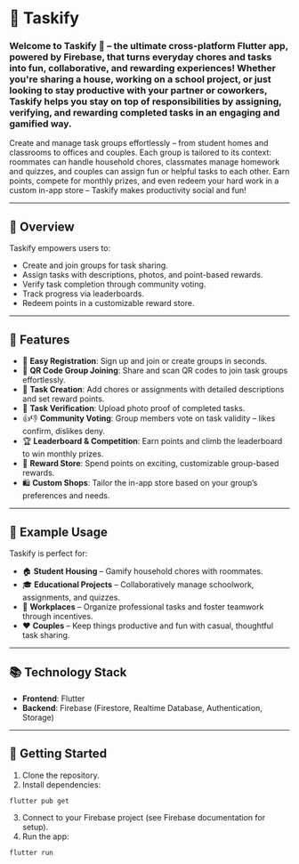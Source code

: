 # 📌 Taskify

### Welcome to **Taskify** 🎯 – the ultimate cross-platform Flutter app, powered by Firebase, that turns everyday chores and tasks into fun, collaborative, and rewarding experiences! Whether you're sharing a house, working on a school project, or just looking to stay productive with your partner or coworkers, **Taskify** helps you stay on top of responsibilities by assigning, verifying, and rewarding completed tasks in an engaging and gamified way.

Create and manage task groups effortlessly – from student homes and classrooms to offices and couples. Each group is tailored to its context: roommates can handle household chores, classmates manage homework and quizzes, and couples can assign fun or helpful tasks to each other. Earn points, compete for monthly prizes, and even redeem your hard work in a custom in-app store – Taskify makes productivity social and fun!

---

## 🚀 Overview

Taskify empowers users to:
- Create and join groups for task sharing.
- Assign tasks with descriptions, photos, and point-based rewards.
- Verify task completion through community voting.
- Track progress via leaderboards.
- Redeem points in a customizable reward store.

---

## 🌟 Features

- 🔑 **Easy Registration**: Sign up and join or create groups in seconds.
- 📱 **QR Code Group Joining**: Share and scan QR codes to join task groups effortlessly.
- 📝 **Task Creation**: Add chores or assignments with detailed descriptions and set reward points.
- 📸 **Task Verification**: Upload photo proof of completed tasks.
- 👍👎 **Community Voting**: Group members vote on task validity – likes confirm, dislikes deny.
- 🏆 **Leaderboard & Competition**: Earn points and climb the leaderboard to win monthly prizes.
- 🛒 **Reward Store**: Spend points on exciting, customizable group-based rewards.
- 🛍 **Custom Shops**: Tailor the in-app store based on your group’s preferences and needs.

---

## 🎯 Example Usage

Taskify is perfect for:
- 🏠 **Student Housing** – Gamify household chores with roommates.
- 🎓 **Educational Projects** – Collaboratively manage schoolwork, assignments, and quizzes.
- 💼 **Workplaces** – Organize professional tasks and foster teamwork through incentives.
- ❤️ **Couples** – Keep things productive and fun with casual, thoughtful task sharing.

---

## 📚 Technology Stack

- **Frontend**: Flutter
- **Backend**: Firebase (Firestore, Realtime Database, Authentication, Storage)

---

## 🚧 Getting Started

1. Clone the repository.
2. Install dependencies:
```bash
flutter pub get
```
3. Connect to your Firebase project (see Firebase documentation for setup).
4. Run the app:
```bash
flutter run
```